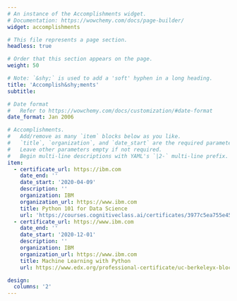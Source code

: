 ```yaml
---
# An instance of the Accomplishments widget.
# Documentation: https://wowchemy.com/docs/page-builder/
widget: accomplishments

# This file represents a page section.
headless: true

# Order that this section appears on the page.
weight: 50

# Note: `&shy;` is used to add a 'soft' hyphen in a long heading.
title: 'Accomplish&shy;ments'
subtitle:

# Date format
#   Refer to https://wowchemy.com/docs/customization/#date-format
date_format: Jan 2006

# Accomplishments.
#   Add/remove as many `item` blocks below as you like.
#   `title`, `organization`, and `date_start` are the required parameters.
#   Leave other parameters empty if not required.
#   Begin multi-line descriptions with YAML's `|2-` multi-line prefix.
item:
  - certificate_url: https://ibm.com
    date_end: ''
    date_start: '2020-04-09'
    description: ''
    organization: IBM
    organization_url: https://www.ibm.com
    title: Python 101 for Data Science
    url: 'https://courses.cognitiveclass.ai/certificates/3977c5ea755e458791c3ef5163b95b82'
  - certificate_url: https://www.ibm.com
    date_end: ''
    date_start: '2020-12-01'
    description: ''
    organization: IBM
    organization_url: https://www.ibm.com
    title: Machine Learning with Python
    url: https://www.edx.org/professional-certificate/uc-berkeleyx-blockchain-fundamentals

design:
  columns: '2'
---
```

